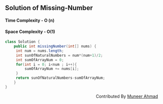 
## Solution of Missing-Number
#### Time Complexity - O (n)
#### Space Complexity - O(1)

```java 
class Solution {
    public int missingNumber(int[] nums) {
     int num = nums.length;
     int sunOfNaturalNumbers = num*(num+1)/2;
     int sumOfArrayNum = 0;
     for(int i = 0; i<num ; i++){
         sumOfArrayNum += nums[i];
     }
     return sunOfNaturalNumbers-sumOfArrayNum;
    }
}
```
<div  align="right"> 
   Contributed By <a href="https://github.com/rath23"> Muneer Ahmad</a>
</div>